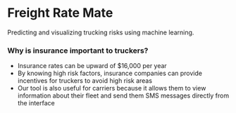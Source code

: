 # Freight Rate Mate

Predicting and visualizing trucking risks using machine learning.

### Why is insurance important to truckers?

- Insurance rates can be upward of $16,000 per year
- By knowing high risk factors, insurance companies can provide incentives for truckers to avoid high risk areas
- Our tool is also useful for carriers because it allows them to view information about their fleet and send them SMS messages directly from the interface

